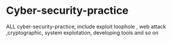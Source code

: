 # Cyber-security-practice
ALL cyber-security-practice, include exploit loophole , web attack ,cryptographic, system explotation, developing tools and so on
